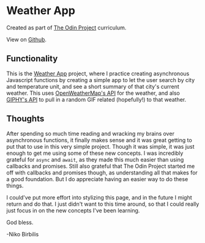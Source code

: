 # Weather App

Created as part of [The Odin Project](https://www.theodinproject.com) curriculum.

View on [Github](https://github.com/harmolipi/weather-app).

## Functionality

This is the [Weather App](https://www.theodinproject.com/paths/full-stack-ruby-on-rails/courses/javascript/lessons/weather-app) project, where I practice creating asynchronous Javascript functions by creating a simple app to let the user search by city and temperature unit, and see a short summary of that city's current weather. This uses [OpenWeatherMap's API](https://openweathermap.org/api) for the weather, and also [GIPHY's API](https://developers.giphy.com/) to pull in a random GIF related (hopefully!) to that weather.

## Thoughts

After spending so much time reading and wracking my brains over asynchronous functions, it finally makes sense and it was great getting to put that to use in this very simple project. Though it was simple, it was just enough to get me using some of these new concepts. I was incredibly grateful for `async` and `await`, as they made this much easier than using callbacks and promises. Still also grateful that The Odin Project started me off with callbacks and promises though, as understanding all that makes for a good foundation. But I do appreciate having an easier way to do these things.

I could've put more effort into stylizing this page, and in the future I might return and do that. I just didn't want to this time around, so that I could really just focus in on the new concepts I've been learning.

God bless.

-Niko Birbilis
